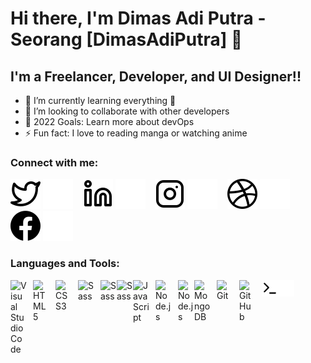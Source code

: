 # Hi there, I'm Dimas Adi Putra - Seorang [DimasAdiPutra] 👋

## I'm a Freelancer, Developer, and UI Designer!!

- 🌱 I’m currently learning everything 🤣
- 👯 I’m looking to collaborate with other developers
- 🥅 2022 Goals: Learn more about devOps
- ⚡ Fun fact: I love to reading manga or watching anime

### Connect with me:

[![website](./img/twitter-light.svg)](https://twitter.com/DmsAdPutr#gh-light-mode-only)
[![website](./img/twitter-dark.svg)](https://twitter.com/DmsAdPutr#gh-dark-mode-only)
&nbsp;&nbsp;
[![website](./img/linkedin-light.svg)](https://linkedin.com/in/DimasAdiPutra123#gh-light-mode-only)
[![website](./img/linkedin-dark.svg)](https://linkedin.com/in/DimasAdiPutra123#gh-dark-mode-only)
&nbsp;&nbsp;
[![website](./img/instagram-light.svg)](https://instagram.com/dmsadputr#gh-light-mode-only)
[![website](./img/instagram-dark.svg)](https://instagram.com/dmsadputr#gh-dark-mode-only)
&nbsp;&nbsp;
[![website](./img/dribbble-light.svg)](https://dribbble.com/DmsAdPutr#gh-light-mode-only)
[![website](./img/dribbble-dark.svg)](https://dribbble.com/DmsAdPutr#gh-dark-mode-only)
&nbsp;&nbsp;
[![website](./img/facebook-light.svg)](https://facebook.com/DimasAdiPutra03#gh-light-mode-only)
[![website](./img/facebook-dark.svg)](https://facebook.com/DimasAdiPutra03#gh-dark-mode-only)

### Languages and Tools:

[<img align="left" alt="Visual Studio Code" width="26px" src="https://cdn.jsdelivr.net/gh/devicons/devicon/icons/vscode/vscode-original.svg" style="padding-right:10px;" />][github]
[<img align="left" alt="HTML5" width="26px" src="https://cdn.jsdelivr.net/gh/devicons/devicon/icons/html5/html5-original.svg" style="padding-right:10px;" />][github]
[<img align="left" alt="CSS3" width="26px" src="https://cdn.jsdelivr.net/gh/devicons/devicon/icons/css3/css3-original.svg" style="padding-right:10px;" />][github]
[<img align="left" alt="Sass" width="26px" src="https://cdn.jsdelivr.net/gh/devicons/devicon/icons/sass/sass-original.svg" style="padding-right:10px;" />][github]
[<img align="left" alt="Sass" width="26px" src="https://cdn.jsdelivr.net/gh/devicons/devicon/icons/bootstrap/bootstrap-original.svg" />][github]
[<img align="left" alt="Sass" width="26px" src="https://cdn.jsdelivr.net/gh/devicons/devicon/icons/tailwindcss/tailwindcss-plain.svg" />][github]
[<img align="left" alt="JavaScript" width="26px" src="https://cdn.jsdelivr.net/gh/devicons/devicon/icons/javascript/javascript-original.svg" style="padding-right:10px;" />][github]
[<img align="left" alt="Node.js" width="26px" src="https://cdn.jsdelivr.net/gh/devicons/devicon/icons/nodejs/nodejs-original.svg" style="padding-right:10px;" />][github]
[<img align="left" alt="Node.js" width="26px" src="https://cdn.jsdelivr.net/gh/devicons/devicon/icons/express/express-original.svg" />][github]
[<img align="left" alt="MongoDB" width="26px" src="https://cdn.jsdelivr.net/gh/devicons/devicon/icons/mongodb/mongodb-original.svg" style="padding-right:10px;" />][github]
[<img align="left" alt="Git" width="26px" src="https://cdn.jsdelivr.net/gh/devicons/devicon/icons/git/git-original.svg" style="padding-right:10px;" />][github]
[<img align="left" alt="GitHub" width="26px" src="https://user-images.githubusercontent.com/3369400/139448065-39a229ba-4b06-434b-bc67-616e2ed80c8f.png" style="padding-right:10px;" />][github]
[<img align="left" alt="Terminal" width="26px" src="./img/terminal-light.svg" />][github]
[<img align="left" alt="Terminal" width="26px" src="./img/terminal-dark.svg" />][github]

<br />
<br />

[twitter]: https://twitter.com/DmsAdPutr
[instagram]: https://instagram.com/dmsadputr
[linkedin]: https://linkedin.com/in/DimasAdiPutra123
[dribbble]: https://dribbble.com/DmsAdPutr
[facebook]: https://facebook.com/DimasAdiPutra03
[github]: https://github.com/DimasAdiPutra
